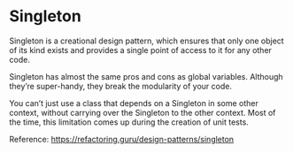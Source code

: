 # Singleton

Singleton is a creational design pattern, which ensures that only one object of its kind exists and provides a single
point of access to it for any other code.

Singleton has almost the same pros and cons as global variables. Although they’re super-handy, they break the modularity
of your code.

You can’t just use a class that depends on a Singleton in some other context, without carrying over the Singleton to the
other context. Most of the time, this limitation comes up during the creation of unit tests.

Reference: https://refactoring.guru/design-patterns/singleton